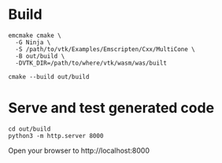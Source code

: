 # Build

```
emcmake cmake \
  -G Ninja \
  -S /path/to/vtk/Examples/Emscripten/Cxx/MultiCone \
  -B out/build \
  -DVTK_DIR=/path/to/where/vtk/wasm/was/built

cmake --build out/build
```

# Serve and test generated code

```
cd out/build
python3 -m http.server 8000
```

Open your browser to http://localhost:8000

